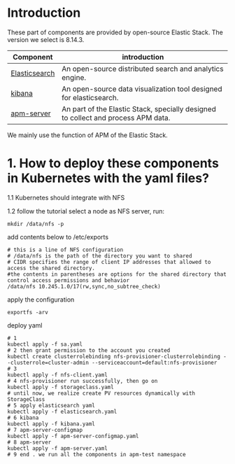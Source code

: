 #  Introduction
These part of components are provided by open-source Elastic Stack. The version we select is 8.14.3.

| Component     | introduction                                                                      |
|---------------|-----------------------------------------------------------------------------------|
| [Elasticsearch](https://github.com/elastic/elasticsearch.git) | An open-source distributed search and analytics engine.                           |
| [kibana](https://github.com/elastic/kibana.git)        | An open-source data visualization tool designed for elasticsearch.                |
| [apm-server](https://github.com/elastic/apm-server.git)    | An part of the Elastic Stack, specially designed to collect and process APM data. |

We mainly use the function of APM of the Elastic Stack.

#  1. How to deploy these components in Kubernetes with the yaml files?

1.1 Kubernetes should integrate with NFS

1.2 follow the tutorial
select a node as NFS server, run:
```shell
mkdir /data/nfs -p
```
add contents below to /etc/exports
```shell
# this is a line of NFS configuration
# /data/nfs is the path of the directory you want to shared
# CIDR specifies the range of client IP addresses that allowed to access the shared directory.
#the contents in parentheses are options for the shared directory that control access permissions and behavior 
/data/nfs 10.245.1.0/17(rw,sync,no_subtree_check)
```
apply the configuration
```shell
exportfs -arv
```
deploy yaml
```shell
# 1
kubectl apply -f sa.yaml
# 2 then grant permission to the account you created
kubectl create clusterrolebinding nfs-provisioner-clusterrolebinding --clusterrole=cluster-admin --serviceaccount=default:nfs-provisioner
# 3 
kubectl apply -f nfs-client.yaml
# 4 nfs-provisioner run successfully, then go on
kubectl apply -f storageclass.yaml
# until now, we realize create PV resources dynamically with  StorageClass
# 5 apply elasticsearch yaml
kubectl apply -f elasticsearch.yaml
# 6 kibana
kubectl apply -f kibana.yaml
# 7 apm-server-configmap
kubectl apply -f apm-server-configmap.yaml
# 8 apm-server
kubectl apply -f apm-server.yaml
# 9 end . we run all the components in apm-test namespace
```